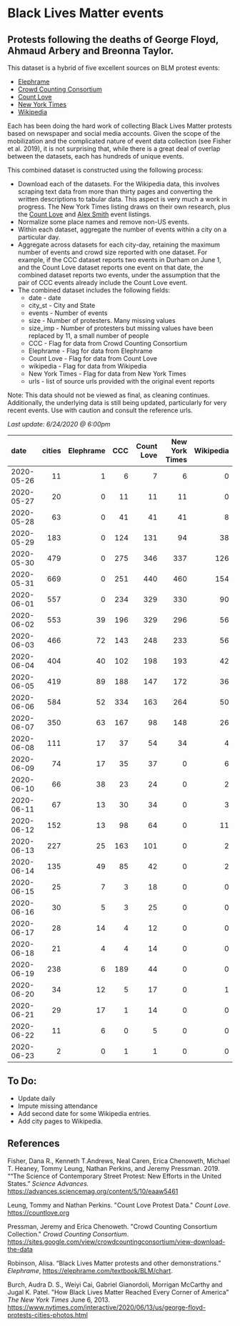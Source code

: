 # Black Lives Matter events
## Protests following the deaths of George Floyd, Ahmaud Arbery and Breonna Taylor.


This dataset is a hybrid of five excellent sources on BLM protest events:   
* [Elephrame](https://elephrame.com/textbook/BLM/chart)   
* [Crowd Counting Consortium](https://sites.google.com/view/crowdcountingconsortium/view-download-the-data?authuser=0)  
* [Count Love](https://countlove.org)
* [New York Times](https://www.nytimes.com/interactive/2020/06/13/us/george-floyd-protests-cities-photos.html)
* [Wikipedia](https://en.wikipedia.org/wiki/List_of_George_Floyd_protests_in_the_United_States)

Each has been doing the hard work of collecting Black Lives Matter protests based on newspaper and social media accounts. Given the scope of the mobilization and the complicated nature of event data collection (see Fisher et al. 2019), it is not surprising that, while there is a great deal of overlap between the datasets, each has hundreds of unique events.

This combined dataset is constructed using the following process:   
* Download each of the datasets.  For the Wikipedia data, this involves scraping text data from more than thirty pages and converting the written descriptions to tabular data. This aspect is very much a work in progress.  The New York Times listing draws on their own research, plus the [Count Love](https://countlove.org) and [Alex Smith](https://www.creosotemaps.com/blm2020/) event listings.
* Normalize some place names and remove non-US events.  
* Within each dataset, aggregate the number of events within a city on a particular day.   
* Aggregate across datasets for each city-day, retaining the maximum number of events and crowd size reported with one dataset. For example, if the CCC dataset reports two events in Durham on June 1, and the Count Love dataset reports one event on that date, the combined dataset reports two events, under the assumption that the pair of CCC events already include the  Count Love event.   
* The combined dataset includes the following fields:   
   * date - date    
   * city_st - City and State    
   * events - Number of events   
   * size - Number of protesters. Many missing values   
   * size_imp - Number of protesters but missing values have been replaced by 11, a small number of people   
   * CCC - Flag for data from Crowd Counting Consortium   
   * Elephrame - Flag for data from Elephrame   
   * Count Love    - Flag for data from Count Love    
   * wikipedia    - Flag for data from Wikipedia   
   * New York Times   - Flag for data from New York Times   
   * urls - list of source urls provided with the original event reports   

Note: This data should not be viewed as final, as cleaning continues. Additionally, the underlying data is still being updated, particularly for very recent events. Use with caution and consult the reference urls.

_Last update: 6/24/2020 @ 6:00pm_


| date       |   cities |   Elephrame |   CCC |   Count Love |   New York Times |   Wikipedia |
|:-----------|---------:|------------:|------:|-------------:|-----------------:|------------:|
| 2020-05-26 |       11 |           1 |     6 |            7 |                6 |           0 |
| 2020-05-27 |       20 |           0 |    11 |           11 |               11 |           0 |
| 2020-05-28 |       63 |           0 |    41 |           41 |               41 |           8 |
| 2020-05-29 |      183 |           0 |   124 |          131 |               94 |          38 |
| 2020-05-30 |      479 |           0 |   275 |          346 |              337 |         126 |
| 2020-05-31 |      669 |           0 |   251 |          440 |              460 |         154 |
| 2020-06-01 |      557 |           0 |   234 |          329 |              330 |          90 |
| 2020-06-02 |      553 |          39 |   196 |          329 |              296 |          56 |
| 2020-06-03 |      466 |          72 |   143 |          248 |              233 |          56 |
| 2020-06-04 |      404 |          40 |   102 |          198 |              193 |          42 |
| 2020-06-05 |      419 |          89 |   188 |          147 |              172 |          36 |
| 2020-06-06 |      584 |          52 |   334 |          163 |              264 |          50 |
| 2020-06-07 |      350 |          63 |   167 |           98 |              148 |          26 |
| 2020-06-08 |      111 |          17 |    37 |           54 |               34 |           4 |
| 2020-06-09 |       74 |          17 |    35 |           37 |                0 |           6 |
| 2020-06-10 |       66 |          38 |    23 |           24 |                0 |           2 |
| 2020-06-11 |       67 |          13 |    30 |           34 |                0 |           3 |
| 2020-06-12 |      152 |          13 |    98 |           64 |                0 |          11 |
| 2020-06-13 |      227 |          25 |   163 |          101 |                0 |           2 |
| 2020-06-14 |      135 |          49 |    85 |           42 |                0 |           2 |
| 2020-06-15 |       25 |           7 |     3 |           18 |                0 |           0 |
| 2020-06-16 |       30 |           5 |     3 |           25 |                0 |           0 |
| 2020-06-17 |       28 |          14 |     4 |           12 |                0 |           0 |
| 2020-06-18 |       21 |           4 |     4 |           14 |                0 |           0 |
| 2020-06-19 |      238 |           6 |   189 |           44 |                0 |           0 |
| 2020-06-20 |       34 |          12 |     5 |           17 |                0 |           1 |
| 2020-06-21 |       29 |          17 |     1 |           14 |                0 |           0 |
| 2020-06-22 |       11 |           6 |     0 |            5 |                0 |           0 |
| 2020-06-23 |        2 |           0 |     1 |            1 |                0 |           0 |


## To Do:
* Update daily
* Impute missing attendance
* Add second date for some Wikipedia entries.
* Add city pages to Wikipedia.


## References

Fisher, Dana R., Kenneth T.Andrews, Neal Caren, Erica Chenoweth, Michael T. Heaney, Tommy Leung, Nathan Perkins, and Jeremy Pressman.   2019. ““The Science of Contemporary Street Protest: New Efforts in the United States.” *Science Advances.* https://advances.sciencemag.org/content/5/10/eaaw5461


Leung, Tommy and Nathan Perkins. "Count Love Protest Data." *Count Love*. https://countlove.org

Pressman, Jeremy and Erica Chenoweth. "Crowd Counting Consortium Collection." *Crowd Counting Consortium*. https://sites.google.com/view/crowdcountingconsortium/view-download-the-data

Robinson, Alisa. “Black Lives Matter protests and other demonstrations.” *Elephrame*, https://elephrame.com/textbook/BLM/chart.

Burch, Audra D. S., Weiyi Cai, Gabriel Gianordoli, Morrigan McCarthy and Jugal K. Patel. "How Black Lives Matter Reached Every Corner of America" _The New York Times_ June 6, 2013. https://www.nytimes.com/interactive/2020/06/13/us/george-floyd-protests-cities-photos.html
